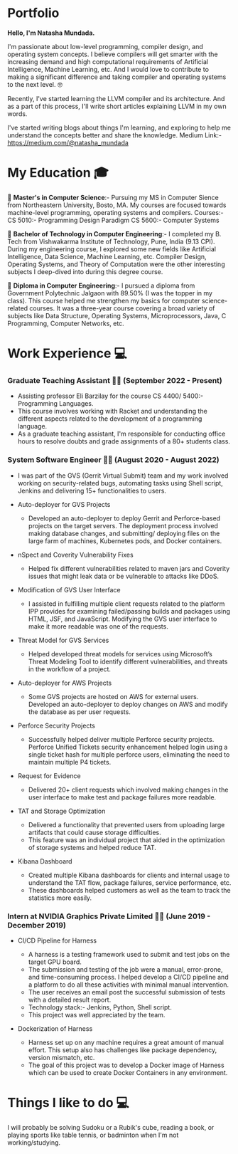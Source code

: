# Portfolio

**Hello, I'm Natasha Mundada.**

I'm passionate about low-level programming, compiler design, and operating system concepts. I believe compilers will get smarter with the increasing demand and high computational requirements of Artificial Intelligence, Machine Learning, etc. And I would love to contribute to making a significant difference and taking compiler and operating systems to the next level. 🤓

Recently, I've started learning the LLVM compiler and its architecture. And as a part of this process, I'll write short articles explaining LLVM in my own words.

I've started writing blogs about things I'm learning, and exploring to help me understand the concepts better and share the knowledge. 
Medium Link:- https://medium.com/@natasha_mundada


# **My Education** :mortar_board:

:school:	**Master's in Computer Science**:- Pursuing my MS in Computer Sience from Northeastern University, Bosto, MA. My courses are focused towards machine-level programming, operating systems and compilers. 
Courses:- 
CS 5010:- Programming Design Paradigm
CS 5600:- Computer Systems

:school:	**Bachelor of Technology in Computer Engineering**:- I completed my B. Tech from Vishwakarma Institute of Technology, Pune, India (9.13 CPI). During my engineering course, I explored some new fields like Artificial Intelligence, Data Science, Machine Learning, etc. Compiler Design, Operating Systems, and Theory of Computation were the other interesting subjects I deep-dived into during this degree course.

:school: **Diploma in Computer Engineering**:- I pursued a diploma from Government Polytechnic Jalgaon with 89.50% (I was the topper in my class). This course helped me strengthen my basics for computer science-related courses. It was a three-year course covering a broad variety of subjects like Data Structure, Operating Systems, Microprocessors, Java, C Programming, Computer Networks, etc.


# **Work Experience** 💻 

### **Graduate Teaching Assistant** 👩‍💻 (September 2022 - Present)
* Assisting professor Eli Barzilay for the course CS 4400/ 5400:- Programming Languages. 
* This course involves working with Racket and understanding the different aspects related to the development of a programming language. 
* As a graduate teaching assistant, I'm responsible for conducting office hours to resolve doubts and grade assignments of a 80+ students class.

### **System Software Engineer** 👩‍💻 (August 2020 - August 2022)
* I was part of the GVS (Gerrit Virtual Submit) team and my work involved working on security-related bugs, automating tasks using Shell script, Jenkins and delivering 15+ functionalities to users. 

* Auto-deployer for GVS Projects
  * Developed an auto-deployer to deploy Gerrit and Perforce-based projects on the target servers. The deployment process involved making database changes,
 and submitting/ deploying files on the large farm of machines, Kubernetes pods, and Docker containers.

* nSpect and Coverity Vulnerability Fixes 
  * Helped fix different vulnerabilities related to maven jars and Coverity issues that might leak data or be vulnerable to attacks like DDoS.

* Modification of GVS User Interface 
  * I assisted in fulfilling multiple client requests related to the platform IPP provides for examining failed/passing builds and packages using HTML, JSF, and JavaScript. Modifying the GVS user interface to make it more readable was one of the requests.

* Threat Model for GVS Services
  * Helped developed threat models for services using Microsoft’s Threat Modeling Tool to identify different vulnerabilities, and threats in the workflow of a project.
 
* Auto-deployer for AWS Projects
  * Some GVS projects are hosted on AWS for external users. Developed an auto-deployer to deploy changes on AWS and modify the database as per user requests.

* Perforce Security Projects
  * Successfully helped deliver multiple Perforce security projects. Perforce Unified Tickets security enhancement helped login using a single ticket hash for multiple perforce users, eliminating the need to maintain multiple P4 tickets.

* Request for Evidence
  * Delivered 20+ client requests which involved making changes in the user interface to make test and package failures more readable.

* TAT and Storage Optimization
  * Delivered a functionality that prevented users from uploading large artifacts that could cause storage difficulties. 
  * This feature was an individual project that aided in the optimization of storage systems and helped reduce TAT.

* Kibana Dashboard
  * Created multiple Kibana dashboards for clients and internal usage to understand the TAT flow, package failures, service performance, etc.
  * These dashboards helped customers as well as the team to track the statistics more easily.

### **Intern at NVIDIA Graphics Private Limited** 👩‍💻  (June 2019 - December 2019) 
* CI/CD Pipeline for Harness
  * A harness is a testing framework used to submit and test jobs on the target GPU board.
  * The submission and testing of the job were a manual, error-prone, and time-consuming process. I helped develop a CI/CD pipeline and a platform to do all these activities with minimal manual intervention. 
  * The user receives an email post the successful submission of tests with a detailed result report. 
  * Technology stack:- Jenkins, Python, Shell script. 
  * This project was well appreciated by the team. 

* Dockerization of Harness
  * Harness set up on any machine requires a great amount of manual effort. This setup also has challenges like package dependency, version mismatch, etc. 
  * The goal of this project was to develop a Docker image of Harness which can be used to create Docker Containers in any environment.




# **Things I like to do** 💻 
I will probably be solving Sudoku or a Rubik's cube, reading a book, or playing sports like table tennis, or badminton when I'm not working/studying.


